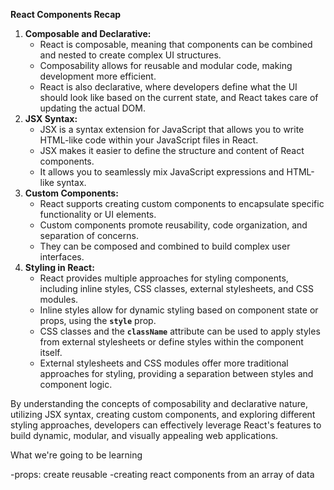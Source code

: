 **React Components Recap**

1. **Composable and Declarative:**
    - React is composable, meaning that components can be combined and nested to create complex UI structures.
    - Composability allows for reusable and modular code, making development more efficient.
    - React is also declarative, where developers define what the UI should look like based on the current state, and React takes care of updating the actual DOM.
2. **JSX Syntax:**
    - JSX is a syntax extension for JavaScript that allows you to write HTML-like code within your JavaScript files in React.
    - JSX makes it easier to define the structure and content of React components.
    - It allows you to seamlessly mix JavaScript expressions and HTML-like syntax.
3. **Custom Components:**
    - React supports creating custom components to encapsulate specific functionality or UI elements.
    - Custom components promote reusability, code organization, and separation of concerns.
    - They can be composed and combined to build complex user interfaces.
4. **Styling in React:**
    - React provides multiple approaches for styling components, including inline styles, CSS classes, external stylesheets, and CSS modules.
    - Inline styles allow for dynamic styling based on component state or props, using the **`style`** prop.
    - CSS classes and the **`className`** attribute can be used to apply styles from external stylesheets or define styles within the component itself.
    - External stylesheets and CSS modules offer more traditional approaches for styling, providing a separation between styles and component logic.

By understanding the concepts of composability and declarative nature, utilizing JSX syntax, creating custom components, and exploring different styling approaches, developers can effectively leverage React's features to build dynamic, modular, and visually appealing web applications.

What we're going to be learning 

-props: create reusable 
-creating react components from an array of data


